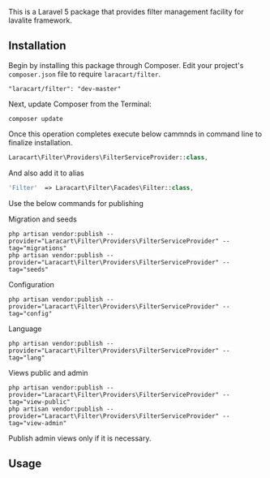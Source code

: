 This is a Laravel 5 package that provides filter management facility for lavalite framework.

## Installation

Begin by installing this package through Composer. Edit your project's `composer.json` file to require `laracart/filter`.

    "laracart/filter": "dev-master"

Next, update Composer from the Terminal:

    composer update

Once this operation completes execute below cammnds in command line to finalize installation.

```php
Laracart\Filter\Providers\FilterServiceProvider::class,

```

And also add it to alias

```php
'Filter'  => Laracart\Filter\Facades\Filter::class,
```

Use the below commands for publishing

Migration and seeds

    php artisan vendor:publish --provider="Laracart\Filter\Providers\FilterServiceProvider" --tag="migrations"
    php artisan vendor:publish --provider="Laracart\Filter\Providers\FilterServiceProvider" --tag="seeds"

Configuration

    php artisan vendor:publish --provider="Laracart\Filter\Providers\FilterServiceProvider" --tag="config"

Language

    php artisan vendor:publish --provider="Laracart\Filter\Providers\FilterServiceProvider" --tag="lang"

Views public and admin

    php artisan vendor:publish --provider="Laracart\Filter\Providers\FilterServiceProvider" --tag="view-public"
    php artisan vendor:publish --provider="Laracart\Filter\Providers\FilterServiceProvider" --tag="view-admin"

Publish admin views only if it is necessary.

## Usage


